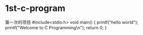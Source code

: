 # 1st-c-program
第一次的项目
#include<stdio.h>
void main()
{
  printf("hello world");
  printf("Welcome to C Programming\n");
  return 0;
}  
